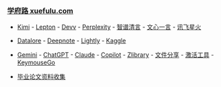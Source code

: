 ### **[学府路 xuefulu.com](http://xuefulu.com/)**

+ [Kimi](https://kimi.moonshot.cn/) - [Lepton](https://search.lepton.run) - [Devv](https://devv.ai) - [Perplexity](https://www.perplexity.ai) - [智谱清言](https://chatglm.cn/main/alltoolsdetail) - [文心一言](https://yiyan.baidu.com) - [讯飞星火](https://xinghuo.xfyun.cn/desk)

+ [Datalore](https://datalore.jetbrains.com/) - [Deepnote](https://deepnote.com/sign-in) - [Lightly](https://lightly.teamcode.com/login) - [Kaggle](https://www.kaggle.com/)

+ [Gemini](https://gemini.google.com/) - [ChatGPT](https://chat.openai.com/) - [Claude](https://claude.ai/) - [Copilot](https://copilot.microsoft.com) - [Zlibrary](https://zh.z-library.se/) - [文件分享](https://wormhole.app) - [激活工具](https://pan.baidu.com/s/14U3zIG4tG6ZdMBrHaPaLzw?pwd=c65c#list/path=%2FHEU%20KMS%20Activator) - [KeymouseGo](https://github.com/taojy123/KeymouseGo)

+ [毕业论文资料收集](https://send2me.cn/b8YG5Ez2/RI-z442A7iRs7A)



